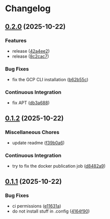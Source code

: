 # Changelog

## [0.2.0](https://github.com/NitriKx/code-server-custom/compare/code-server-custom-v0.1.0...code-server-custom-v0.2.0) (2025-10-22)


### Features

* release ([42a4ee2](https://github.com/NitriKx/code-server-custom/commit/42a4ee25337fa853aa1c3fe5d92b9ca36af88d70))
* release ([8c2cac7](https://github.com/NitriKx/code-server-custom/commit/8c2cac7e6310402a568220b801e51512a0b72005))


### Bug Fixes

* fix the GCP CLI installation ([b62b55c](https://github.com/NitriKx/code-server-custom/commit/b62b55c330d81f44b0edc30bfd4ab08d25240dfc))


### Continuous Integration

* fix APT ([db3a688](https://github.com/NitriKx/code-server-custom/commit/db3a688216f60677b46ac7fa33108f1756dfa8c7))

## [0.1.2](https://github.com/NitriKx/code-server-custom/compare/code-server-custom-v0.1.1...code-server-custom-v0.1.2) (2025-10-22)


### Miscellaneous Chores

* update readme ([f39b0a6](https://github.com/NitriKx/code-server-custom/commit/f39b0a6a2603c9f1f95b57f94fbc57e64ddb074f))


### Continuous Integration

* try to fix the docker publication job ([d8482a9](https://github.com/NitriKx/code-server-custom/commit/d8482a99d30b301a1645989b0794a42bd50c5629))

## [0.1.1](https://github.com/NitriKx/code-server-custom/compare/code-server-custom-v0.1.0...code-server-custom-v0.1.1) (2025-10-22)


### Bug Fixes

* ci permissions ([e11631a](https://github.com/NitriKx/code-server-custom/commit/e11631a0d75bae487c6f608c3a9bce3d965453b6))
* do not install stuff in .config ([4164f90](https://github.com/NitriKx/code-server-custom/commit/4164f90657e648f0284485787fd540d084e442ad))
